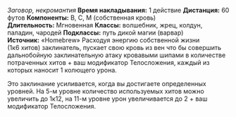 *Заговор, некромантия*
**Время накладывания:** 1 действие
**Дистанция:** 60 футов
**Компоненты:** В, С, М (собственная кровь)
**Длительность:** Мгновенная
**Классы:** волшебник, жрец, колдун, паладин, чародей
**Подклассы:** путь дикой магии (варвар)
**Источник:** «Homebrew»
Расходуя энергию собственной жизни (1к6 хитов) заклинатель, пускает свою кровь из вен что бы совершить дальнобойную заклинательную атаку кровавыми шипами в количестве потраченных хитов + ваш модификатор Телосложения, каждый из которых наносит 1 колющего урона.  


Это заклинание усиливается, когда вы достигаете определенных уровней. На 5-м уровне количество используемых хитов можно увеличить до 1к12, на 11-м уровне урон увеличивается до 2 + ваш модификатор Телосложения.